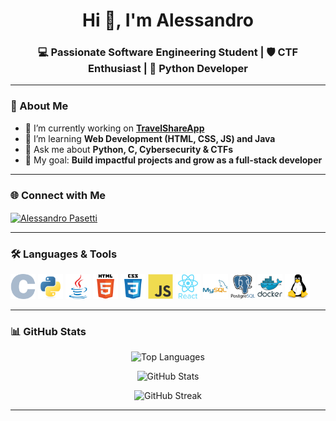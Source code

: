 <h1 align="center">Hi 👋, I'm Alessandro</h1>
<h3 align="center">💻 Passionate Software Engineering Student | 🛡️ CTF Enthusiast | 🐍 Python Developer</h3>

---

### 🚀 About Me
- 🔭 I’m currently working on **[TravelShareApp](https://github.com/pazo01/TravelShareApp)**
- 🌱 I’m learning **Web Development (HTML, CSS, JS) and Java**
- 💬 Ask me about **Python, C, Cybersecurity & CTFs**
- 🎯 My goal: **Build impactful projects and grow as a full-stack developer**

---

### 🌐 Connect with Me
<p align="left">
  <a href="https://www.linkedin.com/in/alessandro-pasetti-38781a24a/" target="blank">
    <img align="center" src="https://raw.githubusercontent.com/rahuldkjain/github-profile-readme-generator/master/src/images/icons/Social/linked-in-alt.svg" alt="Alessandro Pasetti" height="30" width="40" />
  </a>
</p>

---

### 🛠️ Languages & Tools
<p align="left">
<a href="https://www.cprogramming.com/" target="_blank" rel="noreferrer"><img src="https://raw.githubusercontent.com/devicons/devicon/master/icons/c/c-original.svg" alt="c" width="40" height="40"/></a>
<a href="https://www.python.org" target="_blank" rel="noreferrer"><img src="https://raw.githubusercontent.com/devicons/devicon/master/icons/python/python-original.svg" alt="python" width="40" height="40"/></a>
<a href="https://www.java.com" target="_blank" rel="noreferrer"><img src="https://raw.githubusercontent.com/devicons/devicon/master/icons/java/java-original.svg" alt="java" width="40" height="40"/></a>
<a href="https://www.w3.org/html/" target="_blank" rel="noreferrer"><img src="https://raw.githubusercontent.com/devicons/devicon/master/icons/html5/html5-original-wordmark.svg" alt="html5" width="40" height="40"/></a>
<a href="https://www.w3schools.com/css/" target="_blank" rel="noreferrer"><img src="https://raw.githubusercontent.com/devicons/devicon/master/icons/css3/css3-original-wordmark.svg" alt="css3" width="40" height="40"/></a>
<a href="https://developer.mozilla.org/en-US/docs/Web/JavaScript" target="_blank" rel="noreferrer"><img src="https://raw.githubusercontent.com/devicons/devicon/master/icons/javascript/javascript-original.svg" alt="javascript" width="40" height="40"/></a>
<a href="https://reactjs.org/" target="_blank" rel="noreferrer"><img src="https://raw.githubusercontent.com/devicons/devicon/master/icons/react/react-original-wordmark.svg" alt="react" width="40" height="40"/></a>
<a href="https://www.mysql.com/" target="_blank" rel="noreferrer"><img src="https://raw.githubusercontent.com/devicons/devicon/master/icons/mysql/mysql-original-wordmark.svg" alt="mysql" width="40" height="40"/></a>
<a href="https://www.postgresql.org" target="_blank" rel="noreferrer"><img src="https://raw.githubusercontent.com/devicons/devicon/master/icons/postgresql/postgresql-original-wordmark.svg" alt="postgresql" width="40" height="40"/></a>
<a href="https://www.docker.com/" target="_blank" rel="noreferrer"><img src="https://raw.githubusercontent.com/devicons/devicon/master/icons/docker/docker-original-wordmark.svg" alt="docker" width="40" height="40"/></a>
<a href="https://www.linux.org/" target="_blank" rel="noreferrer"><img src="https://raw.githubusercontent.com/devicons/devicon/master/icons/linux/linux-original.svg" alt="linux" width="40" height="40"/></a>
</p>

---

### 📊 GitHub Stats
<p align="center">
  <img src="https://github-readme-stats.vercel.app/api/top-langs?username=pazo01&show_icons=true&theme=dark&title_color=e000d9&layout=compact" alt="Top Languages" />
</p>

<p align="center">
  <img src="https://github-readme-stats.vercel.app/api?username=pazo01&show_icons=true&theme=dark&title_color=e000d9" alt="GitHub Stats" />
</p>

<p align="center">
  <img src="https://github-readme-streak-stats.herokuapp.com/?user=pazo01&theme=dark" alt="GitHub Streak" />
</p>

---
